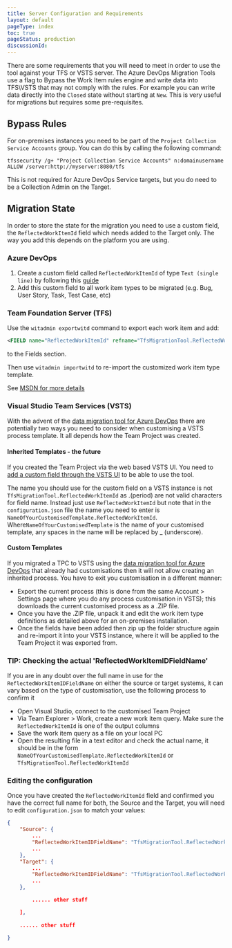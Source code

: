 ```yaml
---
title: Server Configuration and Requirements
layout: default
pageType: index
toc: true
pageStatus: production
discussionId: 
---
```


There are some requirements that you will need to meet in order to use the tool against your TFS or VSTS server. The Azure DevOps Migration Tools use a flag to Bypass the Work Item rules engine and write data into TFS\VSTS that may not comply with the rules. For example you can write data directly into the `Closed` state without starting at `New`. This is very useful for migrations but requires some pre-requisites.

## Bypass Rules

For on-premises instances you need to be part of the `Project Collection Service Accounts` group. You can do this by calling the following command:

`tfssecurity /g+ "Project Collection Service Accounts" n:domainusername ALLOW /server:http://myserver:8080/tfs`

This is not required for Azure DevOps Service targets, but you do need to be a Collection Admin on the Target.

## Migration State

In order to store the state for the migration you need to use a custom field, the `ReflectedWorkItemId` field which needs added to the Target only. The way you add this depends on the platform you are using.

### Azure DevOps

1. Create a custom field called `ReflectedWorkItemId` of type `Text (single line)` by following this [guide](https://docs.microsoft.com/en-us/azure/devops/organizations/settings/work/add-custom-field?view=azure-devops)
1.  Add this custom field to all work item types to be migrated (e.g. Bug, User Story, Task, Test Case, etc)

### Team Foundation Server (TFS)

Use the `witadmin exportwitd` command to export each work item and add:

```xml
<FIELD name="ReflectedWorkItemId" refname="TfsMigrationTool.ReflectedWorkItemId" type="String" />
```

to the Fields section.

Then use `witadmin importwitd` to re-import the customized work item type template. 

See [MSDN for more details](https://msdn.microsoft.com/en-us/library/dd236914.aspx)

### Visual Studio Team Services (VSTS)

With the advent of the [data migration tool for Azure DevOps](https://learn.microsoft.com/en-us/azure/devops/migrate/migration-overview) there are potentially two ways you need to consider when customising a VSTS process template. It all depends how the Team Project was created.

#### Inherited Templates - the future ####

If you created the Team Project via the web based VSTS UI. You need to [add a custom field through the VSTS UI](https://blogs.msdn.microsoft.com/visualstudioalm/2015/12/10/adding-a-custom-field-to-a-work-item/) to be able to use the tool.

The name you should use for the custom field on a VSTS instance is not `TfsMigrationTool.ReflectedWorkItemId` as .(period) are not valid characters for field name. Instead just use `ReflectedWorkItemId` but note that in the `configuration.json` file the name you need to enter is `NameOfYourCustomisedTemplate.ReflectedWorkItemId`. Where`NameOfYourCustomisedTemplate` is the name of your customised template, any spaces in the name will be replaced by _ (underscore). 

#### Custom Templates ####

If you migrated a TPC to VSTS using the [data migration tool for Azure DevOps](https://learn.microsoft.com/en-us/azure/devops/migrate/migration-overview) that already had customisations then it will not allow creating an inherited process. You have to exit you customisation in a different manner:

- Export the current process (this is done from the same Account > Settings page where you do any process customisation in VSTS); this downloads the current customised process as a .ZIP file. 
- Once you have the .ZIP file, unpack it and edit the work item type definitions as detailed above for an on-premises installation.
- Once the fields have been added then zip up the folder structure again and re-import it into your VSTS instance, where it will be applied to the Team Project it was exported from. 

### TIP: Checking the actual 'ReflectedWorkItemIDFieldName' ###

If you are in any doubt over the full name in use for the `ReflectedWorkItemIDFieldName` on either the source or target systems, it can vary based on the type of customisation, use the following process to confirm it

- Open Visual Studio, connect to the customised Team Project
- Via Team Explorer > Work, create a new work item query. Make sure the `ReflectedWorkItemId` is one of the output columns
- Save the work item query as a file on your local PC
- Open the resulting file in a text editor and check the actual name, it should be in the form `NameOfYourCustomisedTemplate.ReflectedWorkItemId` or `TfsMigrationTool.ReflectedWorkItemId`

### Editing the configuration ###

Once you have created the `ReflectedWorkItemId` field and confirmed you have the correct full name for both, the Source and the Target, you will need to edit `configuration.json` to match your values:


```JSON
{
	"Source": {
		...
		"ReflectedWorkItemIDFieldName": "TfsMigrationTool.ReflectedWorkItemId",
		...
	},
	"Target": {
		...
		"ReflectedWorkItemIDFieldName": "TfsMigrationTool.ReflectedWorkItemId",
		...
	},

    	...... other stuff

	],
	
	...... other stuff
    
}
```
